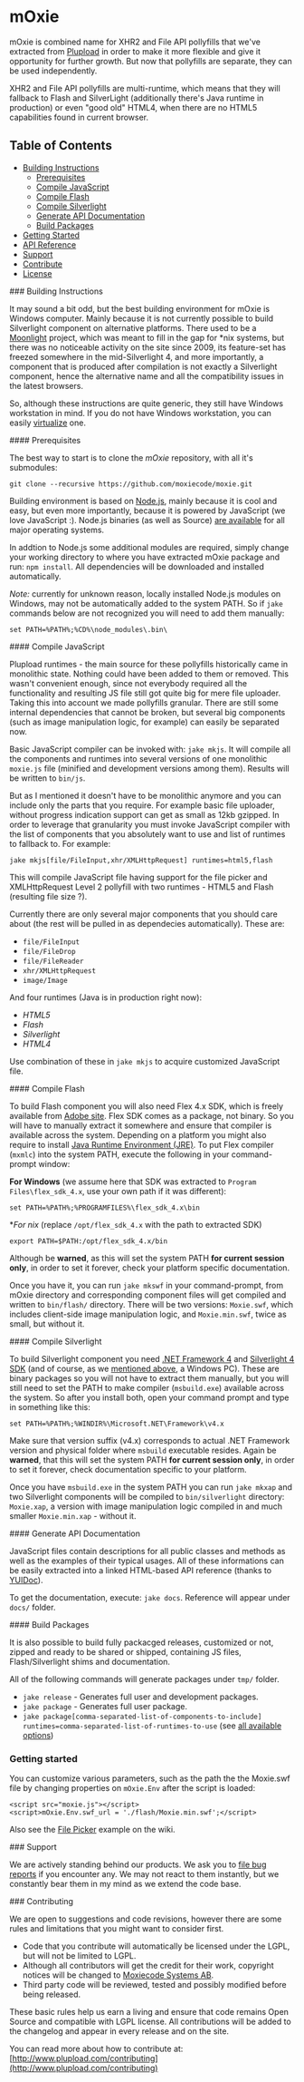 # mOxie


mOxie is combined name for XHR2 and File API pollyfills that we've extracted from [Plupload](https://github.com/moxiecode/plupload) in order to make it more flexible and give it opportunity for further growth. But now that pollyfills are separate, they can be used independently.

XHR2 and File API pollyfills are multi-runtime, which means that they will fallback to Flash and SilverLight (additionally there's Java runtime in production) or even "good old" HTML4, when there are no HTML5 capabilities found in current browser. 

## Table of Contents

* [Building Instructions](#build-instructions)
  * [Prerequisites](#prepare)
  * [Compile JavaScript](#compile-js)
  * [Compile Flash](#compile-flash)
  * [Compile Silverlight](#compile-silverlight)
  * [Generate API Documentation](#generate-docs)
  * [Build Packages](#build-packages)
* [Getting Started](#getting-started)
* [API Reference](https://github.com/moxiecode/moxie/wiki/API)
* [Support](#support)
* [Contribute](#contribute)
* [License](https://github.com/moxiecode/moxie/blob/master/license.txt)



<a name="build-instructions" />
### Building Instructions

It may sound a bit odd, but the best building environment for mOxie is Windows computer. Mainly because it is not currently possible to build Silverlight component on alternative platforms. There used to be a [Moonlight](http://www.mono-project.com/Moonlight) project, which was meant to fill in the gap for *nix systems, but there was no noticeable activity on the site since 2009, its feature-set has freezed somewhere in the mid-Silverlight 4, and more importantly, a component that is produced after compilation is not exactly a Silverlight component, hence the alternative name and all the compatibility issues in the latest browsers.

So, although these instructions are quite generic, they still have Windows workstation in mind. If you do not have Windows workstation, you can easily [virtualize](https://www.virtualbox.org/wiki/Screenshots) one.

<a name="prepare" />
#### Prerequisites

The best way to start is to clone the _mOxie_ repository, with all it's submodules:

```
git clone --recursive https://github.com/moxiecode/moxie.git
```

Building environment is based on [Node.js](http://nodejs.org/), mainly because it is cool and easy, but even more importantly, because it is powered by JavaScript (we love JavaScript :). Node.js binaries (as well as Source) [are available](http://nodejs.org/download/) for all major operating systems.

In addtion to Node.js some additional modules are required, simply change your working directory to where you have extracted mOxie package and run: `npm install`. All dependencies will be downloaded and installed automatically.

*Note:* currently for unknown reason, locally installed Node.js modules on Windows, may not be automatically added to the system PATH. So if `jake` commands below are not recognized you will need to add them manually:

```
set PATH=%PATH%;%CD%\node_modules\.bin\
``` 

<a name="compile-js" />
#### Compile JavaScript

Plupload runtimes - the main source for these pollyfills historically came in monolithic state. Nothing could have been added to them or removed. This wasn't convenient enough, since not everybody required all the functionality and resulting JS file still got quite big for mere file uploader. Taking this into account we made pollyfills granular. There are still some internal dependencies that cannot be broken, but several big components (such as image manipulation logic, for example) can easily be separated now.

Basic JavaScript compiler can be invoked with: `jake mkjs`. It will compile all the components and runtimes into several versions of one monolithic `moxie.js` file (minified and development versions among them). Results will be written to `bin/js`.

But as I mentioned it doesn't have to be monolithic anymore and you can include only the parts that you require. For example basic file uploader, without progress indication support can get as small as 12kb gzipped. In order to leverage that granularity you must invoke JavaScript compiler with the list of components that you absolutely want to use and list of runtimes to fallback to. For example:
<a name="compile-js-options" />

```
jake mkjs[file/FileInput,xhr/XMLHttpRequest] runtimes=html5,flash
```

This will compile JavaScript file having support for the file picker and XMLHttpRequest Level 2 pollyfill with two runtimes - HTML5 and Flash (resulting file size ?).

Currently there are only several major components that you should care about (the rest will be pulled in as dependecies automatically). These are:

* `file/FileInput`
* `file/FileDrop`
* `file/FileReader`
* `xhr/XMLHttpRequest`
* `image/Image`

And four runtimes (Java is in production right now):

* _HTML5_
* _Flash_
* _Silverlight_
* _HTML4_

Use combination of these in `jake mkjs` to acquire customized JavaScript file.

<a name="compile-flash" />
#### Compile Flash

To build Flash component you will also need Flex 4.x SDK, which is freely available from [Adobe site](http://www.adobe.com/devnet/flex/flex-sdk-download.html). Flex SDK comes as a package, not binary. So you will have to manually extract it somewhere and ensure that compiler is available across the system. Depending on a platform you might also require to install [Java Runtime Environment \(JRE\)](http://www.java.com/inc/BrowserRedirect1.jsp?locale=en). To put Flex compiler (`mxmlc`) into the system PATH, execute the following in your command-prompt window:

**For Windows** (we assume here that SDK was extracted to `Program Files\flex_sdk_4.x`, use your own path if it was different):

```
set PATH=%PATH%;%PROGRAMFILES%\flex_sdk_4.x\bin
```

**For *nix** (replace `/opt/flex_sdk_4.x` with the path to extracted SDK)

```
export PATH=$PATH:/opt/flex_sdk_4.x/bin
```

Although be **warned**, as this will set the system PATH **for current session only**, in order to set it forever, check your platform specific documentation.

Once you have it, you can run `jake mkswf` in your command-prompt, from mOxie directory and corresponding component files will get compiled and written to `bin/flash/` directory. There will be two versions: `Moxie.swf`, which includes client-side image manipulation logic, and `Moxie.min.swf`, twice as small, but without it.

<a name="compile-silverlight" />
#### Compile Silverlight

To build Silverlight component you need [.NET Framework 4](http://www.microsoft.com/en-us/download/details.aspx?id=17851) and [Silverlight 4 SDK](http://www.microsoft.com/en-us/download/details.aspx?id=7335) (and of course, as we [mentioned above](#build-instructions), a Windows PC). These are binary packages so you will not have to extract them manually, but you will still need to set the PATH to make compiler (`msbuild.exe`) available across the system. So after you install both, open your command prompt and type in something like this:

```
set PATH=%PATH%;%WINDIR%\Microsoft.NET\Framework\v4.x
```

Make sure that version suffix (v4.x) corresponds to actual .NET Framework version and physical folder where `msbuild` executable resides. Again be **warned**, that this will set the system PATH **for current session only**, in order to set it forever, check documentation specific to your platform.

Once you have `msbuild.exe` in the system PATH you can run `jake mkxap` and two Silverlight components will be compiled to `bin/silverlight` directory: `Moxie.xap`, a version with image manipulation logic compiled in and much smaller `Moxie.min.xap` - without it.

<a name="generate-docs" />
#### Generate API Documentation

JavaScript files contain descriptions for all public classes and methods as well as the examples of their typical usages. All of these informations can be easily extracted into a linked HTML-based API reference (thanks to [YUIDoc](http://yui.github.com/yuidoc/)).

To get the documentation, execute: `jake docs`. Reference will appear under `docs/` folder.

<a name="build-packages" />
#### Build Packages

It is also possible to build fully packacged releases, customized or not, zipped and ready to be shared or shipped, containing JS files, Flash/Silverlight shims and documentation. 

All of the following commands will generate packages under `tmp/` folder.

* `jake release` - Generates full user and development packages.
* `jake package` - Generates full user package.
* `jake package[comma-separated-list-of-components-to-include] runtimes=comma-separated-list-of-runtimes-to-use` (see [all available options](#compile-js-options))

### Getting started

You can customize various parameters, such as the path the the Moxie.swf file by changing properties on `mOxie.Env` after the script is loaded:

    <script src="moxie.js"></script>
    <script>mOxie.Env.swf_url = './flash/Moxie.min.swf';</script>

Also see the [File Picker](https://github.com/moxiecode/moxie/wiki/File-Picker) example on the wiki.

<a name="support" />
### Support

We are actively standing behind our products. We ask you to [file bug reports](https://github.com/moxiecode/moxie/issues?state=open) if you encounter any. We may not 
react to them instantly, but we constantly bear them in my mind as we extend the code base.

<a name="contribute" />
### Contributing

We are open to suggestions and code revisions, however there are some rules and limitations that you might 
want to consider first.

* Code that you contribute will automatically be licensed under the LGPL, but will not be limited to LGPL.
* Although all contributors will get the credit for their work, copyright notices will be changed to [Moxiecode Systems AB](http://www.moxiecode.com/).
* Third party code will be reviewed, tested and possibly modified before being released.

These basic rules help us earn a living and ensure that code remains Open Source and compatible with LGPL license. All contributions will be added to the changelog and appear in every release and on the site. 

You can read more about how to contribute at: [http://www.plupload.com/contributing](http://www.plupload.com/contributing)
